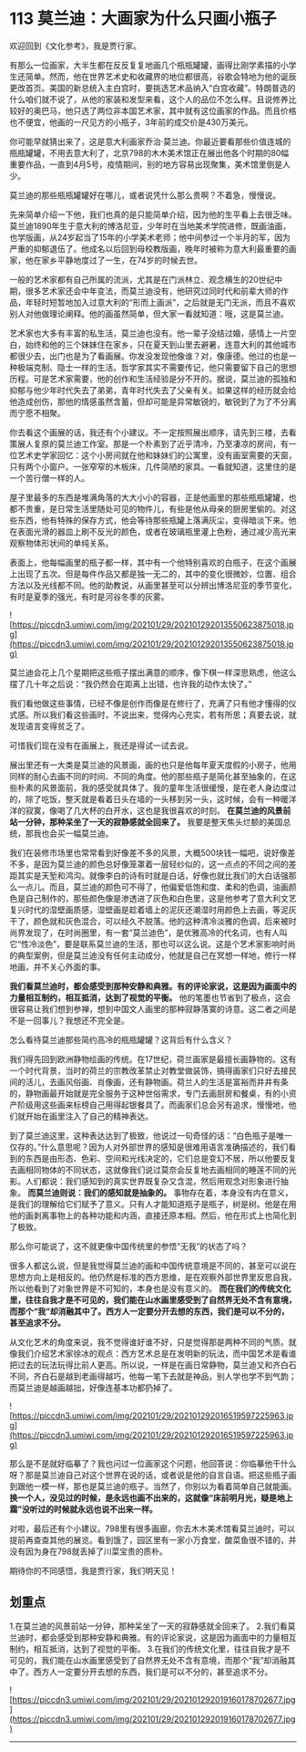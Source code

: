 # 113 莫兰迪：大画家为什么只画小瓶子

欢迎回到《文化参考》，我是贾行家。

有那么一位画家，大半生都在反反复复地画几个瓶瓶罐罐，画得比刚学素描的小学生还简单。然而，他在世界艺术史和收藏界的地位都很高，谷歌会特地为他的诞辰更改首页。美国的新总统入主白宫时，要挑选艺术品纳入“白宫收藏”。特朗普选的什么咱们就不说了，从他的家装和发型来看，这个人的品位不怎么样。且说修养比较好的奥巴马，他只选了两位非本国艺术家，其中就有这位画家的作品。而且价格也不便宜，他画的一尺见方的小瓶子，3年前的成交价是430万美元。

你可能早就猜出来了，这是意大利画家乔治·莫兰迪。你最近要看那些价值连城的瓶瓶罐罐，不用去意大利了，北京798的木木美术馆正在展出他各个时期的80幅重要作品，一直到4月5号，疫情期间，别的地方容易出现聚集，美术馆里倒是人少。

莫兰迪的那些瓶瓶罐罐好在哪儿，或者说凭什么那么贵啊？不着急，慢慢说。

先来简单介绍一下他，我们也真的是只能简单介绍，因为他的生平看上去很乏味。莫兰迪1890年生于意大利的博洛尼亚，少年时在当地美术学院进修，既画油画，也学版画，从24岁起当了15年的小学美术老师；他中间参过一个半月的军，因为严重的抑郁退伍了。他成名以后回到母校教版画，晚年时被称为意大利最重要的画家，他在家乡平静地度过了一生，在74岁的时候去世。

一般的艺术家都有自己所属的流派，尤其是在门派林立、观念横生的20世纪中期，很多艺术家还会中年变法，而莫兰迪没有，他研究过同时代和前辈大师的作品，年轻时短暂地加入过意大利的“形而上画派”，之后就是无门无派，而且不喜欢别人对他做理论阐释。他的画虽然简单，但大家一看就知道：哦，这是莫兰迪。

艺术家也大多有丰富的私生活，莫兰迪也没有。他一辈子没结过婚，感情上一片空白，始终和他的三个妹妹住在家乡，只在夏天到山里去避暑，连意大利的其他城市都很少去，出门也是为了看画展。你发没发现他像谁？对，像康德。他过的也是一种极端克制、隐士一样的生活。哲学家其实不需要传记，他只需要留下自己的思想历程。可是艺术家需要，他的创作和生活经验是分不开的。据说，莫兰迪的孤独和抑郁与他少年时代失去了弟弟，青年时代失去了父亲有关。如果这样的经历就会给他造成创伤，那他的情感虽然含蓄，但却可能是异常敏锐的，敏锐到了为了不分离而宁愿不相聚。

你去看这个画展的话，我还有个小建议。不一定按照展出顺序，请先到三楼，去看策展人复原的莫兰迪工作室。那是一个朴素到了近乎清冷，乃至凄凉的房间，有一位艺术史学家回忆：这个小房间就在他和妹妹们的公寓里，没有画室需要的天窗，只有两个小窗户。一张窄窄的木板床，几件简陋的家具。一看就知道，这里住的是一个苦行僧一样的人。

屋子里最多的东西是堆满角落的大大小小的容器，正是他画里的那些瓶瓶罐罐，也都不贵重，是日常生活里随处可见的物件儿，有些是他从母亲的厨房里偷的。对这些东西，他有特殊的保存方式，他会等待那些瓶罐上落满灰尘，变得暗淡下来。他在表面光滑的器皿上刷不反光的颜色，或者在玻璃瓶里灌上色粉，通过减少高光来观察物体形状间的单纯关系。

表面上，他每幅画里的瓶子都一样，其中有一个他特别喜欢的白瓶子，在这个画展上出现了五次。但是每件作品又都是独一无二的，其中的变化很微妙，位置、组合方法以及光线都不同。他的助教说，从画里甚至可以分辨出博洛尼亚的季节变化，有时是夏季的强光，有时是河谷冬季的灰雾。

![https://piccdn3.umiwi.com/img/202101/29/202101292013550623875018.jpg](https://piccdn3.umiwi.com/img/202101/29/202101292013550623875018.jpg)

莫兰迪会花上几个星期把这些瓶子摆出满意的顺序，像下棋一样深思熟虑，他这么摆了几十年之后说：“我仍然会在距离上出错，也许我的动作太快了。”

我们看他做这些事情，已经不像是创作而像是在修行了，充满了只有他才懂得的仪式感。所以我们看这些画时，不说出来，觉得内心充实，若有所思；真要去说，就发现语言变得贫乏了。

可惜我们现在没有在画展上，我还是得试一试去说。

展出里还有一大类是莫兰迪的风景画，画的也只是他每年夏天度假的小房子，他用同样的耐心去画不同的时间、不同的角度。他的那些瓶子是简化甚至抽象的，在这些朴素的风景面前，我的感受就具体了。我的童年生活很缓慢，是在老人身边度过的，除了吃饭，整天就是看着日头在墙的一头移到另一头，这时候，会有一种暖洋洋的寂寞，像喝了几大杯的白开水，这也是我很喜欢的时刻。 **在莫兰迪的风景前站一分钟，那种呆坐了一天的寂静感就全回来了。** 我要是整天焦头烂额的美国总统，那我也会买一幅莫兰迪。

我们在装修市场里也常常看到好像差不多的风景，大概500块钱一幅吧，说好像差不多，是因为莫兰迪的颜色总好像笼罩着一层轻纱似的，这一点点的不同之间的差距其实是天堑和鸿沟。就像李白的诗有时就是白话，好像也就比我们的大白话强那么一点儿。而且，莫兰迪的颜色可不得了，他偏爱低饱和度、柔和的色调，油画颜色是自己制作的，那些颜色像是渗透进了灰色和白色里，这是他参考了意大利文艺复兴时代的湿壁画质感，湿壁画是趁着墙上的泥灰还潮湿时用颜色上去画，等泥灰干了，颜色就和灰色混合，可以经久不脱落。他的这种清冷淡雅的色调，后来被时尚界发现了，在时尚圈里，有一套“莫兰迪色”，是优雅高冷的代名词，也有人叫它“性冷淡色”，要是联系莫兰迪的生活，那也可以这么说。这是个艺术家影响时尚的典型案例，但是莫兰迪没有任何主动成分，他就是自己在冥想一样地，修行一样地画，并不关心外面的事。

 **我们看莫兰迪时，都会感受到那种安静和典雅。有的评论家说，这是因为画面中的力量相互制约，相互抵消，达到了视觉的平衡。** 他的笔墨也节省到了极点，这会很容易让我们想到参禅，想到中国文人画里的那种寂静落寞的诗意。这二者之间是不是一回事儿？我想还不完全是。

怎么看待莫兰迪那些简约高冷的瓶瓶罐罐？这背后有什么含义？

我们得先回到欧洲静物绘画的传统。在17世纪，荷兰画家是最擅长画静物的。这有一个时代背景，当时的荷兰的宗教改革禁止对教堂做装饰，搞得画家们只好去接民间的活儿，去画风俗画、肖像画，还有静物画。荷兰人的生活是富裕而井井有条的，静物画最开始就是完全服务于这种世俗需求，专门去画厨房和餐桌，有的小资产阶级用这些画来标榜自己用得起银餐具了。而画家们总会另有追求，慢慢地，他们就开始在画里注入了自己的精神表达。

到了莫兰迪这里，这种表达达到了极致，他说过一句奇怪的话：“白色瓶子是唯一仅存的。”什么意思呢？因为人对外部世界的感知是很难用语言准确描述的，我们看到的东西是由形态、色彩、空间和光线决定的，它们总是变幻不居，所以他要反复去画相同物体的不同状态，这就像我们说过莫奈会反复地去画相同的睡莲不同的光影。人们都说：我们感知到的真实世界既复杂又含混，然后用观念对形象进行抽象。 **而莫兰迪则说：我们的感知就是抽象的。** 事物存在着，本身没有内在意义，是我们的理解给它们赋予了意义。只有人才能知道瓶子是瓶子，树是树。他是在用他的画剥离事物上的各种功能和内涵，直接还原本相。然后，他在形式上也简化到了极致。

那么你可能说了，这不就更像中国传统里的参悟“无我”的状态了吗？

很多人都这么说，但是我觉得莫兰迪的画和中国传统意境是不同的，甚至可以说在思想方向上是相反的。他仍然是标准的西方思维，是在观察外部世界里反思自我，所以他看到了对象世界是不可知的，本身也是没有意义的。 **而在我们的传统文化里，往往自我才是不可见的，我们能在山水画里感受到了自然界无处不含有意境，而那个“我”却消融其中了。西方人一定要分开去想的东西，我们是可以不分的，甚至追求不分。**

从文化艺术的角度来说，我不觉得谁好谁不好，只是觉得那是两种不同的气质。就像我们介绍艺术家徐冰的观点：西方艺术总是在发明新的玩法，而中国艺术是看谁把过去的玩法玩得比前人更高。所以说，一样是在画日常静物，莫兰迪又和齐白石不同，齐白石是越到老画得越巧，他每一笔下去就是神品，别人学也学不到气韵；而莫兰迪是越画越拙，好像连基本功都扔掉了。

![https://piccdn3.umiwi.com/img/202101/29/202101292016519597225963.jpg](https://piccdn3.umiwi.com/img/202101/29/202101292016519597225963.jpg)

那么是不是就好临摹了？我也问过一位画家这个问题，他回答说：你临摹他干什么呀？那是莫兰迪自己对这个世界在说的话，或者说是他的自言自语。把这些瓶子画到跟他一模一样，那也是莫兰迪的瓶子。当然了，你别以为看着简单自己就能画。 **换一个人，没见过的时候，是永远也画不出来的，这就像“床前明月光，疑是地上霜”没听过的时候就永远也说不出来一样。**

对啦，最后还有个小建议。798里有很多画廊，你去木木美术馆看莫兰迪时，可以提前再查查其他的展览。看到饿了，园区里有一家小万食堂，酸菜鱼很不错的，并没有因为身在798就丢掉了川菜宝贵的质朴。

期待你的不同感悟，我是贾行家，我们明天见！

## 划重点

1.在莫兰迪的风景前站一分钟，那种呆坐了一天的寂静感就全回来了。
2.我们看莫兰迪时，都会感受到那种安静和典雅。有的评论家说，这是因为画面中的力量相互制约，相互抵消，达到了视觉的平衡。
3.在我们的传统文化里，往往自我才是不可见的，我们能在山水画里感受到了自然界无处不含有意境，而那个“我”却消融其中了。西方人一定要分开去想的东西，我们是可以不分的，甚至追求不分。

![https://piccdn3.umiwi.com/img/202101/29/202101292019160178702677.jpg](https://piccdn3.umiwi.com/img/202101/29/202101292019160178702677.jpg)

---
